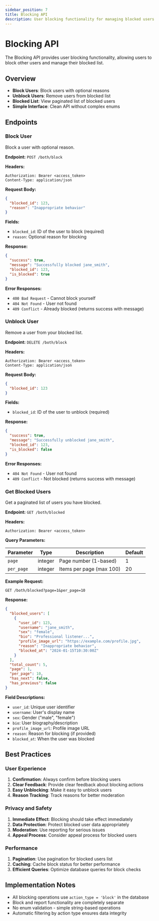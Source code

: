 ```yaml
---
sidebar_position: 7
title: Blocking API
description: User blocking functionality for managing blocked users
---
```


# Blocking API

The Blocking API provides user blocking functionality, allowing users to block other users and manage their blocked list.

## Overview

- **Block Users**: Block users with optional reasons
- **Unblock Users**: Remove users from blocked list
- **Blocked List**: View paginated list of blocked users
- **Simple Interface**: Clean API without complex enums

## Endpoints

### Block User

Block a user with optional reason.

**Endpoint:** `POST /both/block`

**Headers:**
```
Authorization: Bearer <access_token>
Content-Type: application/json
```

**Request Body:**
```json
{
  "blocked_id": 123,
  "reason": "Inappropriate behavior"
}
```

**Fields:**
- `blocked_id`: ID of the user to block (required)
- `reason`: Optional reason for blocking

**Response:**
```json
{
  "success": true,
  "message": "Successfully blocked jane_smith",
  "blocked_id": 123,
  "is_blocked": true
}
```

**Error Responses:**
- `400 Bad Request` - Cannot block yourself
- `404 Not Found` - User not found
- `409 Conflict` - Already blocked (returns success with message)

### Unblock User

Remove a user from your blocked list.

**Endpoint:** `DELETE /both/block`

**Headers:**
```
Authorization: Bearer <access_token>
Content-Type: application/json
```

**Request Body:**
```json
{
  "blocked_id": 123
}
```

**Fields:**
- `blocked_id`: ID of the user to unblock (required)

**Response:**
```json
{
  "success": true,
  "message": "Successfully unblocked jane_smith",
  "blocked_id": 123,
  "is_blocked": false
}
```

**Error Responses:**
- `404 Not Found` - User not found
- `409 Conflict` - Not blocked (returns success with message)

### Get Blocked Users

Get a paginated list of users you have blocked.

**Endpoint:** `GET /both/blocked`

**Headers:**
```
Authorization: Bearer <access_token>
```

**Query Parameters:**

| Parameter | Type | Description | Default |
|-----------|------|-------------|---------|
| `page` | integer | Page number (1-based) | 1 |
| `per_page` | integer | Items per page (max 100) | 20 |

**Example Request:**
```
GET /both/blocked?page=1&per_page=10
```

**Response:**
```json
{
  "blocked_users": [
    {
      "user_id": 123,
      "username": "jane_smith",
      "sex": "female",
      "bio": "Professional listener...",
      "profile_image_url": "https://example.com/profile.jpg",
      "reason": "Inappropriate behavior",
      "blocked_at": "2024-01-15T10:30:00Z"
    }
  ],
  "total_count": 5,
  "page": 1,
  "per_page": 10,
  "has_next": false,
  "has_previous": false
}
```

**Field Descriptions:**
- `user_id`: Unique user identifier
- `username`: User's display name
- `sex`: Gender ("male", "female")
- `bio`: User biography/description
- `profile_image_url`: Profile image URL
- `reason`: Reason for blocking (if provided)
- `blocked_at`: When the user was blocked

## Best Practices

### User Experience

1. **Confirmation**: Always confirm before blocking users
2. **Clear Feedback**: Provide clear feedback about blocking actions
3. **Easy Unblocking**: Make it easy to unblock users
4. **Reason Tracking**: Track reasons for better moderation

### Privacy and Safety

1. **Immediate Effect**: Blocking should take effect immediately
2. **Data Protection**: Protect blocked user data appropriately
3. **Moderation**: Use reporting for serious issues
4. **Appeal Process**: Consider appeal process for blocked users

### Performance

1. **Pagination**: Use pagination for blocked users list
2. **Caching**: Cache block status for better performance
3. **Efficient Queries**: Optimize database queries for block checks

## Implementation Notes

- All blocking operations use `action_type = 'block'` in the database
- Block and report functionality are completely separate
- No enum validation - simple string-based operations
- Automatic filtering by action type ensures data integrity